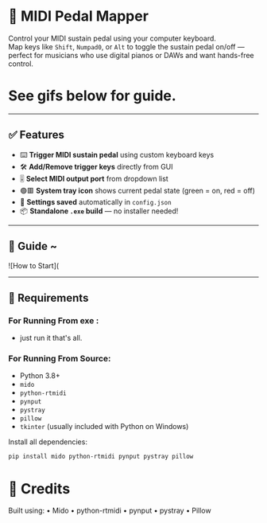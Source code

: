# 🎹 MIDI Pedal Mapper

Control your MIDI sustain pedal using your computer keyboard.  
Map keys like `Shift`, `Numpad0`, or `Alt` to toggle the sustain pedal on/off — perfect for musicians who use digital pianos or DAWs and want hands-free control.

# See gifs below for guide.

---

## ✅ Features

- ⌨️ **Trigger MIDI sustain pedal** using custom keyboard keys
- 🛠️ **Add/Remove trigger keys** directly from GUI
- 🎚️ **Select MIDI output port** from dropdown list
- 🟢🟥 **System tray icon** shows current pedal state (green = on, red = off)
- 💾 **Settings saved** automatically in `config.json`
- 📦 **Standalone `.exe` build** — no installer needed!

---

## 📸 Guide ~

![How to Start](

---

## 🧰 Requirements

### For Running From exe :

- just run it that's all.

### For Running From Source:

- Python 3.8+
- `mido`
- `python-rtmidi`
- `pynput`
- `pystray`
- `pillow`
- `tkinter` (usually included with Python on Windows)

Install all dependencies:

```bash
pip install mido python-rtmidi pynput pystray pillow
```

# 🙌 Credits
Built using:
• Mido
• python-rtmidi
• pynput
• pystray
• Pillow

